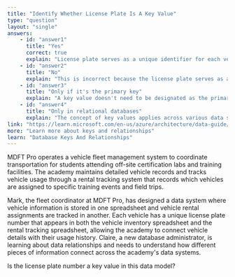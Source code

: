 ```yaml
---
title: "Identify Whether License Plate Is A Key Value"
type: "question"
layout: "single"
answers:
    - id: "answer1"
      title: "Yes"
      correct: true
      explain: "License plate serves as a unique identifier for each vehicle and can be used to establish relationships between the vehicle entity and other related entities, making it function as a key value in the data model."
    - id: "answer2"
      title: "No"
      explain: "This is incorrect because the license plate serves as a unique identifier for each vehicle and can be used to establish relationships between the vehicle entity and other related entities, making it function as a key value."
    - id: "answer3"
      title: "Only if it's the primary key"
      explain: "A key value doesn't need to be designated as the primary key to function as a key. The license plate's uniqueness and its role in identifying vehicles and establishing relationships qualifies it as a key value regardless of its formal designation."
    - id: "answer4"
      title: "Only in relational databases"
      explain: "The concept of key values applies across various data storage systems, not just relational databases. License plate serves as a unique identifier and relationship connector in spreadsheets, NoSQL databases, and other data storage formats."
link: "https://learn.microsoft.com/en-us/azure/architecture/data-guide/relational-data/"
more: "Learn more about keys and relationships"
learn: "Database Keys And Relationships"
---
```


MDFT Pro operates a vehicle fleet management system to coordinate transportation for students attending off-site certification labs and training facilities. The academy maintains detailed vehicle records and tracks vehicle usage through a rental tracking system that records which vehicles are assigned to specific training events and field trips.

Mark, the fleet coordinator at MDFT Pro, has designed a data system where vehicle information is stored in one spreadsheet and vehicle rental assignments are tracked in another. Each vehicle has a unique license plate number that appears in both the vehicle inventory spreadsheet and the rental tracking spreadsheet, allowing the academy to connect vehicle details with their usage history. Claire, a new database administrator, is learning about data relationships and needs to understand how different pieces of information connect across the academy's data systems.

Is the license plate number a key value in this data model?
